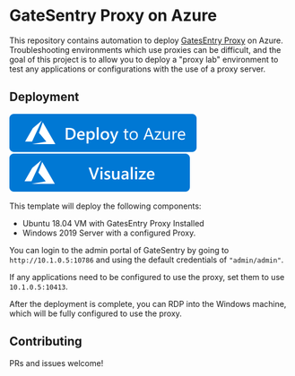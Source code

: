 # GateSentry Proxy on Azure

This repository contains automation to deploy [GatesEntry Proxy](https://gatesentryfilter.abdullahirfan.com/) on Azure. Troubleshooting environments which use proxies can be difficult, and the goal of this project is to allow you to deploy a "proxy lab" environment to test any applications or configurations with the use of a proxy server.

## Deployment

[//]: # (The short URLs below are to show impact of this solution by tracking number of deployments. You can use the direct link if you wish - https://portal.azure.com/#create/Microsoft.Template/uri/https%3A%2F%2Fraw.githubusercontent.com%2Fmatthansen0%2Fazure-gatesentry-proxy%2Fmain%2Finstall%2Fazuredeploy.json)

[![Deploy To Azure](https://raw.githubusercontent.com/Azure/azure-quickstart-templates/master/1-CONTRIBUTION-GUIDE/images/deploytoazure.svg?sanitize=true)](https://portal.azure.com/#create/Microsoft.Template/uri/https%3A%2F%2Fraw.githubusercontent.com%2Fmatthansen0%2Fazure-gatesentry-proxy%2Fmain%2Finstall%2Fazuredeploy.json)
[![Visualize](https://raw.githubusercontent.com/Azure/azure-quickstart-templates/master/1-CONTRIBUTION-GUIDE/images/visualizebutton.svg?sanitize=true)](http://armviz.io/#/?load=https%3A%2F%2Fraw.githubusercontent.com%2Fmatthansen0%2Fazure-gatesentry-proxy%2Fmain%2Finstall%2Fazuredeploy.json)

This template will deploy the following components:

- Ubuntu 18.04 VM with GatesEntry Proxy Installed
- Windows 2019 Server with a configured Proxy.

You can login to the admin portal of GateSentry by going to ``http://10.1.0.5:10786`` and using the default credentials of ``"admin/admin"``.

If any applications need to be configured to use the proxy, set them to use ``10.1.0.5:10413``.

After the deployment is complete, you can RDP into the Windows machine, which will be fully configured to use the proxy.

## Contributing

PRs and issues welcome!
